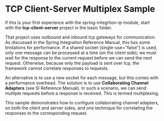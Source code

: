 TCP Client-Server Multiplex Sample
==================================

If this is your first experience with the spring-integrtion-ip module, start with the **tcp-client-server** project in the basic folder.

That project uses outbound and inbound tcp gateways for communication. As discussed in the Spring Integration Reference Manual, this has some limitations for performance. If a shared socket (single-use="false") is used, only one message can be processed at a time (on the client side); we must wait for the response to the current request before we can send the next request. Otherwise, because only the payload is sent over tcp, the framework cannot correlate responses to requests.

An alternative is to use a new socket for each message, but this comes with a performance overhead. The solution is to use **Collaborating Channel Adapters** (see SI Reference Manual). In such a scenario, we can send multiple requests before a response is received. This is termed multiplexing.

This sample demonstrates how to configure collaborating channel adapters, on both the client and server sides, and one technique for correlating the responses to the corresponding request.